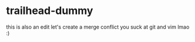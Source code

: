 # trailhead-dummy

this is also an edit
let's create a merge conflict
you suck at git and vim lmao :)
